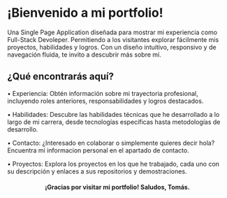 # ¡Bienvenido a mi portfolio!

Una Single Page Application diseñada para mostrar mi experiencia como Full-Stack Devoleper. Permitiendo a los visitantes explorar fácilmente mis proyectos, habilidades y logros. Con un diseño intuitivo, responsivo y de navegación fluida, te invito a descubrir más sobre mí.

## ¿Qué encontrarás aquí?

 • Experiencia: Obtén información sobre mi trayectoria profesional, incluyendo roles anteriores, responsabilidades y logros destacados.

 • Habilidades: Descubre las habilidades técnicas que he desarrollado a lo largo de mi carrera, desde tecnologías específicas hasta metodologías de desarrollo.

 • Contacto: ¿Interesado en colaborar o simplemente quieres decir hola? Encuentra mi informacion personal en el apartado de contacto.

 • Proyectos: Explora los proyectos en los que he trabajado, cada uno con su descripción y enlaces a sus repositorios y demostraciones.

<h4 align="center">¡Gracias por visitar mi portfolio! Saludos, Tomás.</h4>
